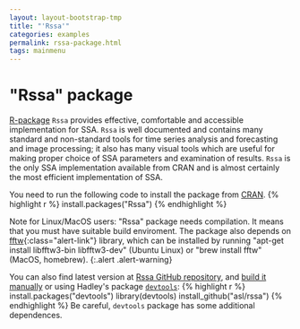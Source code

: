 ```yaml
---
layout: layout-bootstrap-tmp
title: "'Rssa'"
categories: examples
permalink: rssa-package.html
tags: mainmenu
---
```


# "Rssa" package

[R-package](http://www.r-project.org/) `Rssa` provides effective, comfortable and accessible implementation for SSA.
`Rssa` is well documented and contains many standard and non-standard tools for time series analysis and forecasting and image processing; it also has many visual tools which are useful for making proper choice of SSA parameters and examination of results. `Rssa` is the only SSA implementation available from CRAN and is almost certainly the most efficient implementation of SSA.

You need to run the following code to install the package from [CRAN](http://cran.r-project.org/web/packages/Rssa/).
{% highlight r %}
install.packages("Rssa")
{% endhighlight %}

Note for Linux/MacOS users: "Rssa" package needs compilation. It means that you must have suitable build enviroment. The package also depends on [fftw](http://www.fftw.org/){:class="alert-link"} library, which can be installed by running "apt-get install libfftw3-bin libfftw3-dev" (Ubuntu Linux) or "brew install fftw" (MacOS, homebrew).
{:.alert .alert-warning}


You can also find latest version at [Rssa GitHub repository]( https://github.com/asl/rssa/ "Rssa GitHub link"), and [build it manually](https://cran.r-project.org/doc/contrib/Leisch-CreatingPackages.pdf) or using Hadley's package [`devtools`]( http://cran.r-project.org/web/packages/devtools/index.html "devtools package CRAN page"):
{% highlight r %}
install.packages("devtools")
library(devtools)
install_github("asl/rssa")
{% endhighlight %}
Be careful, `devtools` package has some additional dependences.
